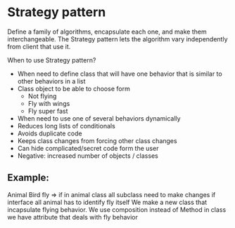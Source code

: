# Strategy pattern

Define a family of algorithms, encapsulate each one, and make them interchangeable. The Strategy pattern lets the algorithm vary independently from client that use it.

When to use Strategy pattern?
- When need to define class that will have one behavior that is similar to other behaviors in a list
- Class object to be able to choose form
    - Not flying
    - Fly with wings
    - Fly super fast
- When need to use one of several behaviors dynamically
- Reduces long lists of conditionals
- Avoids duplicate code
- Keeps class changes from forcing other class changes
- Can hide complicated/secret code form the user
- Negative: increased number of objects / classes

## Example:
Animal Bird fly => if in animal class all subclass need to make changes if interface all animal has to identify fly itself 
We make a new class that incapsulate flying behavior.
We use composition instead of Method in class we have attribute that deals with fly behavior 
